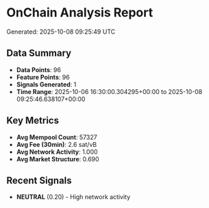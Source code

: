 # OnChain Analysis Report
Generated: 2025-10-08 09:25:49 UTC

## Data Summary
- **Data Points**: 96
- **Feature Points**: 96
- **Signals Generated**: 1
- **Time Range**: 2025-10-06 16:30:00.304295+00:00 to 2025-10-08 09:25:46.638107+00:00

## Key Metrics
- **Avg Mempool Count**: 57327
- **Avg Fee (30min)**: 2.6 sat/vB
- **Avg Network Activity**: 1.000
- **Avg Market Structure**: 0.690

## Recent Signals
- **NEUTRAL** (0.20) - High network activity
